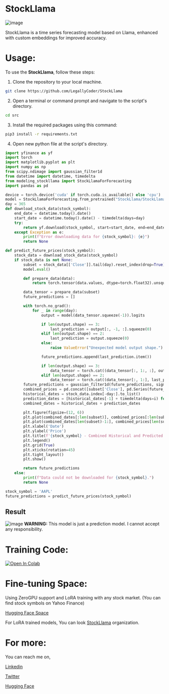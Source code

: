 # StockLlama
![image](https://github.com/user-attachments/assets/11d12a8f-63b8-42ce-b66c-d77924831e90)


StockLlama is a time series forecasting model based on Llama, enhanced with custom embeddings for improved accuracy.

# Usage:
To use the **StockLlama**, follow these steps:

1. Clone the repository to your local machine.
   
```bash
git clone https://github.com/LegallyCoder/StockLlama
```
2. Open a terminal or command prompt and navigate to the script's directory.
```bash
cd src
```

3. Install the required packages using this command:

```bash
pip3 install -r requirements.txt
```

4. Open new python file at the script's directory.
```python
import yfinance as yf
import torch
import matplotlib.pyplot as plt
import numpy as np
from scipy.ndimage import gaussian_filter1d
from datetime import datetime, timedelta
from modeling_stockllama import StockLlamaForForecasting
import pandas as pd

device = torch.device('cuda' if torch.cuda.is_available() else 'cpu')
model = StockLlamaForForecasting.from_pretrained("StockLlama/StockLlama").to(device)
day = 365
def download_stock_data(stock_symbol):
    end_date = datetime.today().date()
    start_date = datetime.today().date() - timedelta(days=day)
    try:
        return yf.download(stock_symbol, start=start_date, end=end_date, progress=False)
    except Exception as e:
        print(f"Error downloading data for {stock_symbol}: {e}")
        return None

def predict_future_prices(stock_symbol):
    stock_data = download_stock_data(stock_symbol)
    if stock_data is not None:
        subset = stock_data[['Close']].tail(day).reset_index(drop=True)
        model.eval()

        def prepare_data(data):
            return torch.tensor(data.values, dtype=torch.float32).unsqueeze(0).to(device)

        data_tensor = prepare_data(subset)
        future_predictions = []

        with torch.no_grad():
            for _ in range(day):
                output = model(data_tensor.squeeze(-1)).logits

                if len(output.shape) == 3:
                    last_prediction = output[:, -1, :].squeeze(0)
                elif len(output.shape) == 2:
                    last_prediction = output.squeeze(0)
                else:
                    raise ValueError("Unexpected model output shape.")

                future_predictions.append(last_prediction.item())

                if len(output.shape) == 3:
                    data_tensor = torch.cat((data_tensor[:, 1:, :], output[:, -1, :].unsqueeze(1)), dim=1)
                elif len(output.shape) == 2:
                    data_tensor = torch.cat((data_tensor[:, 1:], last_prediction.unsqueeze(0).unsqueeze(0)), dim=1)
        future_predictions = gaussian_filter1d(future_predictions, sigma=1)
        combined_prices = pd.concat([subset['Close'], pd.Series(future_predictions)], ignore_index=True)
        historical_dates = stock_data.index[-day:].to_list()
        prediction_dates = [historical_dates[-1] + timedelta(days=i) for i in range(1, len(future_predictions) + 1)]
        combined_dates = historical_dates + prediction_dates

        plt.figure(figsize=(12, 6))
        plt.plot(combined_dates[:len(subset)], combined_prices[:len(subset)], label='Historical Prices', linestyle='-')
        plt.plot(combined_dates[len(subset)-1:], combined_prices[len(subset)-1:], label='Predicted Prices', linestyle='--')
        plt.xlabel('Date')
        plt.ylabel('Price')
        plt.title(f'{stock_symbol} - Combined Historical and Predicted Prices')
        plt.legend()
        plt.grid(True)
        plt.xticks(rotation=45)
        plt.tight_layout()
        plt.show()

        return future_predictions
    else:
        print(f"Data could not be downloaded for {stock_symbol}.")
        return None

stock_symbol = 'AAPL'
future_predictions = predict_future_prices(stock_symbol)

```
## Result

![image](https://github.com/user-attachments/assets/92437257-5473-4717-8411-4b7d1baf9978)
**WARNING:** This model is just a prediction model. I cannot accept any responsibility.

# Training Code:
[![Open In Colab](https://colab.research.google.com/assets/colab-badge.svg)](https://colab.research.google.com/drive/1a8i6bOKRw9h-gzO4S1GkRa71mZITuMge?usp=sharing)

# Fine-tuning Space:
Using ZeroGPU support and LoRA training with any stock market. (You can find stock symbols on Yahoo Finance)

[Hugging Face Space](https://huggingface.co/spaces/Q-bert/StockLlama-TrainOnAnyStock)

For LoRA trained models, You can look [StockLlama](https://huggingface.co/StockLlama) organization.

# For more:

You can reach me on,

[Linkedin](https://www.linkedin.com/in/talha-r%C3%BCzgar-akku%C5%9F-1b5457264/)

[Twitter](https://x.com/TalhaRuzga35606)

[Hugging Face](https://huggingface.co/Q-bert)
